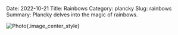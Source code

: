 Date: 2022-10-21
Title: Rainbows
Category: plancky
Slug: rainbows
Summary: Plancky delves into the magic of rainbows.

![Photo]({attach}/assets/plancky/2022/rainbows.png){.image_center_style}
